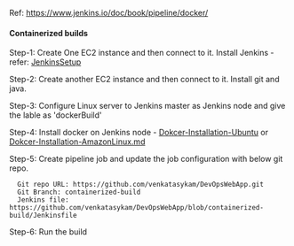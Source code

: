 
Ref: https://www.jenkins.io/doc/book/pipeline/docker/

#### Containerized builds

Step-1: Create One EC2 instance and then connect to it. Install Jenkins - refer: [JenkinsSetup](https://github.com/DevOpsOnlineTraining-2021/Jenkins/tree/master/JenkinsSetup)

Step-2: Create another EC2 instance and then connect to it. Install git and java.

Step-3: Configure Linux server to Jenkins master as Jenkins node and give the lable as 'dockerBuild'

Step-4: Install docker on Jenkins node - [Dokcer-Installation-Ubuntu](https://github.com/DevOpsOnlineTraining-2021/Docker/blob/main/DockerEngine/1.1.Dokcer-Installation-Ubuntu.md) or [Dokcer-Installation-AmazonLinux.md](https://github.com/DevOpsOnlineTraining-2021/Docker/blob/main/DockerEngine/1.3.Dokcer-Installation-AmazonLinux.md)

Step-5: Create pipeline job and update the job configuration with below git repo.

      Git repo URL: https://github.com/venkatasykam/DevOpsWebApp.git
      Git Branch: containerized-build
      Jenkins file: https://github.com/venkatasykam/DevOpsWebApp/blob/containerized-build/Jenkinsfile

Step-6: Run the build

